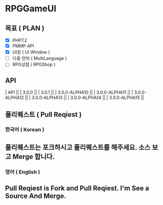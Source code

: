 # RPGGameUI

## 목표 ( PLAN )
 - [x] PHP7.2
 - [x] PMMP API
 - [x] UI창 ( UI Window )
 - [ ] 다중 언어 ( MultiLanguage )
 - [ ] RPG상점 ( RPGShop )
 
## API
| API ||
| 3.0.0 ||
| 3.0.1 || 
| 3.0.0-ALPHA10 || 
| 3.0.0-ALPHA11 || 
| 3.0.0-ALPHA12 || 
| 3.0.0-ALPHA13 || 
| 3.0.0-ALPHA14 ||
| 3.0.0-ALPHA15 ||

## 풀리퀘스트 ( Pull Reqiest )

### 한국어 ( Korean )
## 풀리퀘스트는 포크하시고 풀리퀘스트를 해주세요. 소스 보고 Merge 합니다.

### 영어 ( English )
## Pull Reqiest is Fork and Pull Reqiest. I'm See a Source And Merge.
